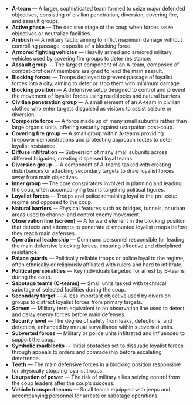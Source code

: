 - **A-team** — A larger, sophisticated team formed to seize major defended objectives, consisting of civilian penetration, diversion, covering fire, and assault groups.  
- **Active phase** — The decisive stage of the coup when forces seize objectives or neutralize facilities.  
- **Ambush** — A military tactic aiming to inflict maximum damage without controlling passage, opposite of a blocking force.  
- **Armored fighting vehicles** — Heavily armed and armored military vehicles used by covering fire groups to deter resistance.  
- **Assault group** — The largest component of an A-team, composed of combat-proficient members assigned to lead the main assault.  
- **Blocking forces** — Troops deployed to prevent passage of loyalist forces into a city, aiming to deter or stop them with minimum damage.  
- **Blocking position** — A defensive setup designed to control and prevent the movement of loyalist forces using roadblocks and natural barriers.  
- **Civilian penetration group** — A small element of an A-team in civilian clothes who enter targets disguised as visitors to assist seizure or diversion.  
- **Composite force** — A force made up of many small subunits rather than large organic units, offering security against usurpation post-coup.  
- **Covering fire group** — A small group within A-teams providing firepower demonstrations and protecting approach routes to deter loyalist resistance.  
- **Diffuse infiltration** — Subversion of many small subunits across different brigades, creating dispersed loyal teams.  
- **Diversion group** — A component of A-teams tasked with creating disturbances or attacking secondary targets to draw loyalist forces away from main objectives.  
- **Inner group** — The core conspirators involved in planning and leading the coup, often accompanying teams targeting political figures.  
- **Loyalist forces** — Troops and police remaining loyal to the pre-coup regime and opposed to the coup.  
- **Natural barriers** — Physical features such as bridges, tunnels, or urban areas used to channel and control enemy movement.  
- **Observation line (screen)** — A forward element in the blocking position that detects and attempts to penetrate dismounted loyalist troops before they reach main defenses.  
- **Operational leadership** — Command personnel responsible for leading the main defensive blocking forces, ensuring effective and disciplined resistance.  
- **Palace guards** — Politically reliable troops or police loyal to the regime, often ethnically or religiously affiliated with rulers and hard to infiltrate.  
- **Political personalities** — Key individuals targeted for arrest by B-teams during the coup.  
- **Sabotage teams (C-teams)** — Small units tasked with technical sabotage of selected facilities during the coup.  
- **Secondary target** — A less important objective used by diversion groups to distract loyalist forces from primary targets.  
- **Screen** — Military term equivalent to an observation line used to detect and delay enemy forces before main defenses.  
- **Security level** — The degree of safety from leaks, defections, and detection, enhanced by mutual surveillance within subverted units.  
- **Subverted forces** — Military or police units infiltrated and influenced to support the coup.  
- **Symbolic roadblocks** — Initial obstacles set to dissuade loyalist forces through appeals to orders and comradeship before escalating deterrence.  
- **Teeth** — The main defensive forces in a blocking position responsible for physically stopping loyalist troops.  
- **Usurpation of power** — The risk of military allies seizing control from the coup leaders after the coup’s success.  
- **Vehicle transport teams** — Small teams equipped with jeeps and accompanying personnel for arrests or sabotage operations.
